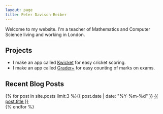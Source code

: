 ```yaml
---
layout: page
title: Peter Davison-Reiber
---
```

Welcome to my website. I'm a teacher of Mathematics and Computer Science living and working in London.

## Projects
- I make an app called [Kwicket](https://kwicket.app) for easy cricket scoring.
- I make an app called [Grader+](http://davisonreiber.com/graderplus/) for easy counting of marks on exams.

## Recent Blog Posts
<div class="monospace">
{% for post in site.posts limit:3 %}{{ post.date | date: "%Y-%m-%d" }} <a href="{{ post.url }}">{{ post.title }}</a><br>
{% endfor %}
</div>